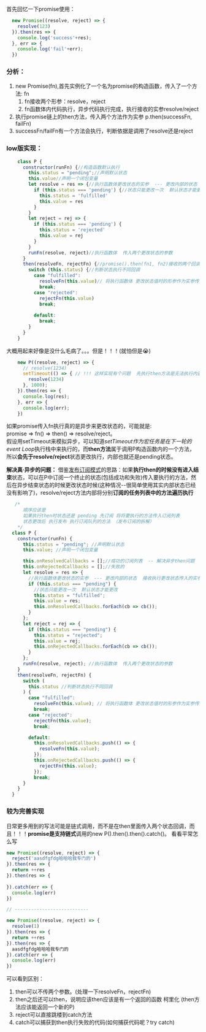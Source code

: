 首先回忆一下promise使用：  
```js
  new Promise((resolve, reject) => {
    resolve(123)
  }).then(res => {
    console.log('success'+res);
  }, err => {
    console.log('fail'+err);
  })
```

### 分析：
1. new Promise(fn),首先实例化了一个名为promise的构造函数，传入了一个方法: fn
   1. fn接收两个形参：resolve，reject
   2. fn函数体内代码执行，异步代码执行完成，执行接收的实参resolve/reject
2. 执行promise链上的then方法，传入两个方法作为实参 p.then(successFn, failFn)
3. successFn/failFn有一个方法会执行，判断依据是调用了resolve还是reject

### low版实现： 
```js
    class P {
      constructor(runFn) {//构造函数默认执行
        this.status = "pending";//声明默认状态
        this.value//声明一个闭包变量 
        let resolve = res => {//执行函数体更改状态的实参  --- 更改内部的状态  接收执行更改状态传入的实参
          if (this.status === 'pending') {//状态只能更改一次  默认状态才能更改
            this.status = 'fulfilled'
            this.value = res
          }
        }
        let reject = rej => {
          if (this.status === 'pending') {
            this.status = 'rejected'
            this.value = rej
          }
        }
        runFn(resolve, reject)//执行函数体  传入两个更改状态的参数
      }
      then(resolveFn, rejectFn) {//promise().then(fn1, fn2)接收的两个回调 
        switch (this.status) {//判断状态执行不同回调
          case "fulfilled":
            resolveFn(this.value)// 将执行函数体 更改状态值时的形参作为实参传入回调
            break;
          case "rejected":
            rejectFn(this.value)
            break;
        
          default:
            break;
        }
      }
    }
```

大概用起来好像是没什么毛病了。。。但是！！！(就怕但是😭)

```js
    new P((resolve, reject) => {
      // resolve(1234)
      setTimeout(() => { // !!! 这样实现有个问题  先执行then方法是无法执行内部更改状态的方法的
        resolve(1234)
      }, 1000);
    }).then(res => {
      console.log(res);
    }, err => {
      console.log(err);
    })
```

如果promise传入fn执行真的是异步来更改状态的，可能就是:  
promise => fn() => then() => resolve/reject。  
假设用setTimeout来模拟异步，可以知道*setTimeout作为宏任务是在下一轮的event Loop*执行栈中来执行的，而**then方法**属于调用P构造函数内的一个方法，所以**会先于resolve/reject**状态更改执行，内部也就还是pending状态。

**解决真·异步的问题：**
借鉴[发布订阅模式](https://17qu.top/shi-yao-shi-fa-bu-ding-yue-mo-shi/)的思路：如果**执行then的时候没有进入结束**状态，可以在P中订阅一个终止的状态(包括成功和失败)传入要执行的方法，然后在异步结束状态的时候更改状态时候(这种情况--很简单使用其实内部状态已经没有影响了)，resolve/reject方法内部将分别**订阅的任务列表中的方法遍历执行**

```js
   /* 
      顺序应该是 
      如果执行then时状态还是 pending 先订阅 将将要执行的方法传入订阅列表
      状态更改后 执行发布 执行订阅队列的方法 （发布订阅的拆解）
    */
  class P {
    constructor(runFn) {
      this.status = "pending"; //声明默认状态
      this.value; //声明一个闭包变量

      this.onResolvedCallbacks = [];//成功的订阅列表  -- 解决异步then问题
      this.onRejectedCallbacks = [];//失败的
      let resolve = res => {
        //执行函数体更改状态的实参  --- 更改内部的状态  接收执行更改状态传入的实参
        if (this.status === "pending") {
          //状态只能更改一次  默认状态才能更改
          this.status = "fulfilled";
          this.value = res;
          this.onResolvedCallbacks.forEach(cb => cb());
        }
      };
      let reject = rej => {
        if (this.status === "pending") {
          this.status = "rejected";
          this.value = rej;
          this.onRejectedCallbacks.forEach(cb => cb());
        }
      };
      runFn(resolve, reject); //执行函数体  传入两个更改状态的参数
    }
    then(resolveFn, rejectFn) {
      switch (
        this.status //判断状态执行不同回调
      ) {
        case "fulfilled":
          resolveFn(this.value); // 将执行函数体 更改状态值时的形参作为实参传入回调
          break;
        case "rejected":
          rejectFn(this.value);
          break;

        default:
          this.onResolvedCallbacks.push(() => {
            resolveFn(this.value);
          });
          this.onRejectedCallbacks.push(() => {
            rejectFn(this.value);
          });
          break;
      }
    }
  }
```

### 较为完善实现

日常更多用到的写法可能是链式调用，而不是在then里面传入两个状态回调，而且！！！**promise是支持链式**调用的new P().then().then().catch()。
看看平常怎么写
```js
new Promise((resolve, reject) => {
  reject('aasdfgfdg哈哈哈我专门的')
}).then(res => {
  return ++res
}).then(res => {
  
}).catch(err => {
  console.log(err)
})

// ---------------------------

new Promise((resolve, reject) => {
  resolve(1)
}).then(res => {
  return ++res
}).then(res => {
  aasdfgfdg哈哈哈我专门的
}).catch(err => {
  console.log(err)
})
```

可以看到区别： 
1. then可以不传两个参数。(处理一下resolveFn，rejectFn)
2. then之后还可以then，说明应该then应该是有一个返回的函数 柯里化 (then方法应该能返回一个新的P)
3. reject可以直接跳楼到catch方法
4. catch可以捕获到then执行失败的代码(如何捕获代码呢？try catch)